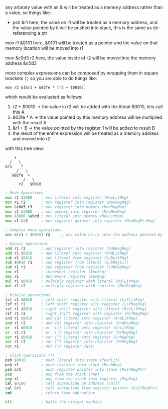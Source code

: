 any arbiraty value with an & will be treated as a memory address rather than a 
value, so things like:

- psh &r1
    here, the value on r1 will be treated as a memory address, and the value
    pointed by it will be pushed into stack, this is the same as de-referencing a ptr

mov r1 &0101
    here, &0101 will be treated as a pointer and the value on that memory location will
    be moved into r1

mov &c0d3 r2
    here, the value inside of r2 will be moved into the memory address &c0d3

more complex expressions can be composed by wrapping them in square brackets `[]`
so you are able to do things like:

`mov r2 &[&r1 + &02fe * (r2 + $0010)]`

which would be evaluated as follows:
1. r2 + $0010 -> the value in r2 will be added with the literal $0010, lets call this A
2. &02fe * A -> the value pointed by this memory address will be multiplied with the result A
3. &r1 + B -> the value pointed by the register 1 will be added to result B
4. the result of the entire expression will be treated as a memory address and moved into r2

with this tree view:

```
    +
  /   \
&r1    *
     /   \
   &02fe  +
        /   \
      r2   $0010
```


```asm
; Move Operations
mov r1 $3000    ; mov literal into register (MovLitReg)
mov r1 r2       ; mov register into register (MovRegReg)
mov &c0d3 r3    ; mov register into memory (MovRegMem)
mov r1 &3000    ; mov memory into register (MovMemReg)
mov &3000 $abcd ; mov literal into memory (MovLitMem)
mov r1 &r2      ; mov register pointer into register (MovRegPtrReg)

; Complex move operations
mov &[r1 + $0010] r2     ; mov value on r2 into the address pointed by r2 + literal

; binary operations
add r1 r2       ; add register into register (AddRegReg)
add r1 $0010    ; add literal into register (AddLitReg)
sub r1 $0010    ; sub literal from register (SubLitReg)
sub $0010 r1    ; sub register from literal (SubRegLit)
sub r1 r2       ; sub register from register (SubRegReg)
inc r1          ; increment register (IncReg)
dec r1          ; decrement register (DecReg)
mul r1 $0010    ; multiply register with literal (MulLitReg)
mul r1 r2       ; multiply register with register (MulRegReg)

; bitwise operations
lsf r1 $0010    ; left shift register with literal (LsfLitReg)
lsf r1 r2       ; left shift register with register (LsfRegReg)
rsf r1 $0010    ; right shift register with literal (RsfLitReg)
rsf r1 r2       ; right shift register with register (RsfRegReg)
and r1 $0010    ; and (&) literal into register (AndLitReg)
and r1 r2       ; and (&) register into register (AndRegReg)
or  r1 $0010    ; or  (|) literal into register (OrLitReg)
or  r1 r2       ; or  (|) register into register (OrRegReg)
xor r1 $0010    ; xor (^) literal into register (OrRegReg)
xor r1 r2       ; xor (^) register into register (OrRegReg)
not r1          ; not (~) register (Not)

; stack operations (?)
psh $0010       ; push literal into stack (PushLit)
psh r1          ; push register into stack (PushReg)
psh &r1         ; push register pointer into stack (PushRegPtr)
pop             ; pop from the stack (Pop)
pop r1          ; pop from the stack into register (PopReg)
cal &0100       ; call subroutine on address (Call)
cal &r1         ; call subroutine from register pointer (CallRegPtr)
ret             ; return from subroutine

hlt             ; halts the virtual machine
```
